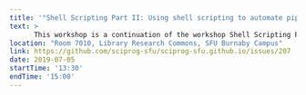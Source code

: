 ```yaml
---
title: '"Shell Scripting Part II: Using shell scripting to automate pipelines" by Laura Gutierrez Funderburk'
text: >
      This workshop is a continuation of the workshop Shell Scripting Part I: Structure and basic commands. In this workshop participants will explore more advanced shell scripting methods involving scripts, command line tools, downloading data from a database, setting up parallel jobs, among others.
location: "Room 7010, Library Research Commons, SFU Burnaby Campus"
link: https://github.com/sciprog-sfu/sciprog-sfu.github.io/issues/207
date: 2019-07-05
startTime: '13:30'
endTime: '15:00'
---
```

